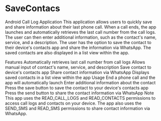 # SaveContacs
Android Call Log Application
This application allows users to quickly save and share information about their last phone call. When a call ends, the app launches and automatically retrieves the last call number from the call logs. The user can then enter additional information, such as the contact's name, service, and a description. The user has the option to save the contact to their device's contacts app and share the information via WhatsApp. The saved contacts are also displayed in a list view within the app.

Features
Automatically retrieves last call number from call logs
Allows manual input of contact's name, service, and description
Save contact to device's contacts app
Share contact information via WhatsApp
Displays saved contacts in a list view within the app
Usage
End a phone call and the app will automatically launch
Enter additional information about the contact
Press the save button to save the contact to your device's contacts app
Press the send button to share the contact information via WhatsApp
Note
This app uses the READ_CALL_LOGS and READ_CONTACTS permissions to access call logs and contacts on your device. The app also uses the SEND_SMS and READ_SMS permissions to share contact information via WhatsApp.
